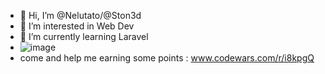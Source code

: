 - 👋 Hi, I’m @Nelutato/@Ston3d
- 👀 I’m interested in Web Dev
- 🌱 I’m currently learning Laravel
- ![image](https://user-images.githubusercontent.com/60669807/163970050-5ce9afe0-0f56-4b49-a0f0-a45d98c8600b.png)
- come and help me earning some points : 
       www.codewars.com/r/i8kpgQ

